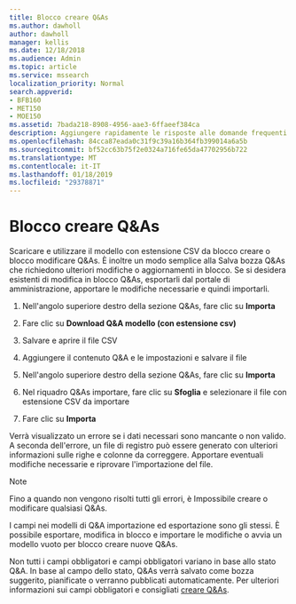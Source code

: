```yaml
---
title: Blocco creare Q&As
ms.author: dawholl
author: dawholl
manager: kellis
ms.date: 12/18/2018
ms.audience: Admin
ms.topic: article
ms.service: mssearch
localization_priority: Normal
search.appverid:
- BFB160
- MET150
- MOE150
ms.assetid: 7bada218-8908-4956-aae3-6ffaeef384ca
description: Aggiungere rapidamente le risposte alle domande frequenti con gli strumenti di importazione nel portale di amministrazione di ricerca Microsoft
ms.openlocfilehash: 84cca87eada0c31f9c39a16b364fb399014a6a5b
ms.sourcegitcommit: bf52cc63b75f2e0324a716fe65da47702956b722
ms.translationtype: MT
ms.contentlocale: it-IT
ms.lasthandoff: 01/18/2019
ms.locfileid: "29378871"
---
```

# <a name="bulk-create-qas"></a>Blocco creare Q&As

Scaricare e utilizzare il modello con estensione CSV da blocco creare o blocco modificare Q&As. È inoltre un modo semplice alla Salva bozza Q&As che richiedono ulteriori modifiche o aggiornamenti in blocco. Se si desidera esistenti di modifica in blocco Q&As, esportarli dal portale di amministrazione, apportare le modifiche necessarie e quindi importarli.
  
1. Nell'angolo superiore destro della sezione Q&As, fare clic su **Importa**
    
2. Fare clic su **Download Q&A modello (con estensione csv)**
    
3. Salvare e aprire il file CSV
    
4. Aggiungere il contenuto Q&A e le impostazioni e salvare il file
    
5. Nell'angolo superiore destro della sezione Q&As, fare clic su **Importa**
    
6. Nel riquadro Q&As importare, fare clic su **Sfoglia** e selezionare il file con estensione CSV da importare 
    
7. Fare clic su **Importa**
    
Verrà visualizzato un errore se i dati necessari sono mancante o non valido. A seconda dell'errore, un file di registro può essere generato con ulteriori informazioni sulle righe e colonne da correggere. Apportare eventuali modifiche necessarie e riprovare l'importazione del file.
  
> [!NOTE]
> Fino a quando non vengono risolti tutti gli errori, è Impossibile creare o modificare qualsiasi Q&As. 
  
I campi nei modelli di Q&A importazione ed esportazione sono gli stessi. È possibile esportare, modifica in blocco e importare le modifiche o avvia un modello vuoto per blocco creare nuove Q&As.
  
Non tutti i campi obbligatori e campi obbligatori variano in base allo stato Q&A. In base al campo dello stato, Q&As verrà salvato come bozza suggerito, pianificate o verranno pubblicati automaticamente. Per ulteriori informazioni sui campi obbligatori e consigliati [creare Q&As](create-qas.md).

  

